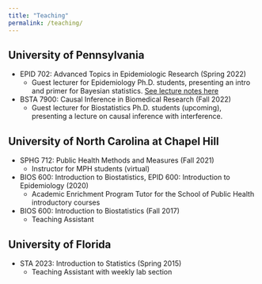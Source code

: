```yaml
---
title: "Teaching"
permalink: /teaching/
---
```


## University of Pennsylvania
- EPID 702: Advanced Topics in Epidemiologic Research (Spring 2022)
  - Guest lecturer for Epidemiology Ph.D. students, presenting an intro and primer for Bayesian statistics. [See lecture notes here](http://bblette1.github.io/files/bayes-short-primer.html)
- BSTA 7900: Causal Inference in Biomedical Research (Fall 2022)
  - Guest lecturer for Biostatistics Ph.D. students (upcoming), presenting a lecture on causal inference with interference.

## University of North Carolina at Chapel Hill
- SPHG 712: Public Health Methods and Measures (Fall 2021)
  - Instructor for MPH students (virtual)
- BIOS 600: Introduction to Biostatistics, EPID 600: Introduction to Epidemiology (2020)
  - Academic Enrichment Program Tutor for the School of Public Health introductory courses
- BIOS 600: Introduction to Biostatistics (Fall 2017)
  - Teaching Assistant

## University of Florida
- STA 2023: Introduction to Statistics (Spring 2015)
  - Teaching Assistant with weekly lab section
